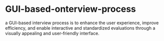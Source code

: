 # GUI-based-onterview-process
 a GUI-based interview process is to enhance the user experience, improve efficiency, and enable interactive and standardized evaluations through a visually appealing and user-friendly interface.
